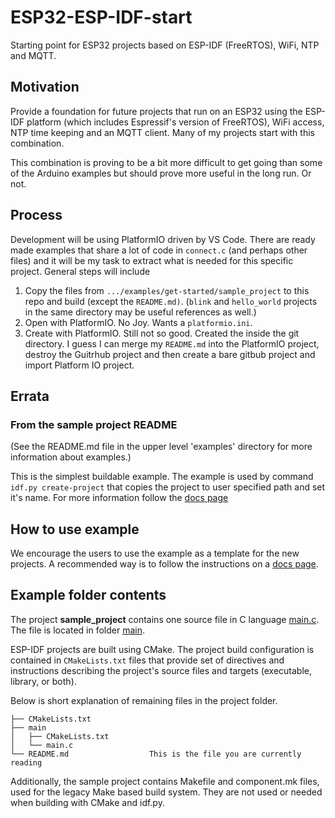 # ESP32-ESP-IDF-start

Starting point for ESP32 projects based on ESP-IDF (FreeRTOS), WiFi, NTP and MQTT.

## Motivation

Provide a foundation for future projects that run on an ESP32 using the ESP-IDF platform (which includes Espressif's version of FreeRTOS), WiFi access, NTP time keeping and an MQTT client. Many of my projects start with this combination. 

This combination is proving to be a bit more difficult to get going than some of the Arduino examples but should prove more useful in the long run. Or not.

## Process

Development will be using PlatformIO driven by VS Code. There are ready made examples that share a lot of code in `connect.c` (and perhaps other files) and it will be my task to extract what is needed for this specific project. General steps will include

1. Copy the files from `.../examples/get-started/sample_project` to this repo and build (except the `README.md)`. (`blink` and `hello_world` projects in the same directory may be useful references as well.)
1. Open with PlatformIO. No Joy. Wants a `platformio.ini`.
1. Create with PlatformIO. Still not so good. Created the inside the git directory. I guess I can merge my `README.md` into the PlatformIO project, destroy the Guitrhub project and then create a bare gitbub project and import Platform IO project.




## Errata

### From the sample project README

(See the README.md file in the upper level 'examples' directory for more information about examples.)

This is the simplest buildable example. The example is used by command `idf.py create-project`
that copies the project to user specified path and set it's name. For more information follow the [docs page](https://docs.espressif.com/projects/esp-idf/en/latest/api-guides/build-system.html#start-a-new-project)



## How to use example

We encourage the users to use the example as a template for the new projects.
A recommended way is to follow the instructions on a [docs page](https://docs.espressif.com/projects/esp-idf/en/latest/api-guides/build-system.html#start-a-new-project).

## Example folder contents

The project **sample_project** contains one source file in C language [main.c](main/main.c). The file is located in folder [main](main).

ESP-IDF projects are built using CMake. The project build configuration is contained in `CMakeLists.txt`
files that provide set of directives and instructions describing the project's source files and targets
(executable, library, or both). 

Below is short explanation of remaining files in the project folder.

```
├── CMakeLists.txt
├── main
│   ├── CMakeLists.txt
│   └── main.c
└── README.md                  This is the file you are currently reading
```
Additionally, the sample project contains Makefile and component.mk files, used for the legacy Make based build system. 
They are not used or needed when building with CMake and idf.py.
